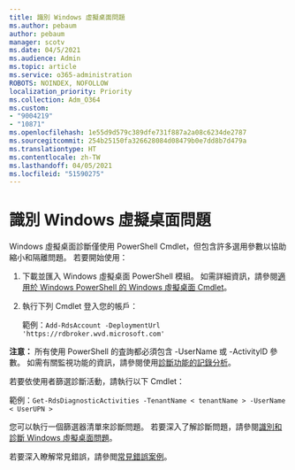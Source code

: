 ```yaml
---
title: 識別 Windows 虛擬桌面問題
ms.author: pebaum
author: pebaum
manager: scotv
ms.date: 04/5/2021
ms.audience: Admin
ms.topic: article
ms.service: o365-administration
ROBOTS: NOINDEX, NOFOLLOW
localization_priority: Priority
ms.collection: Adm_O364
ms.custom:
- "9004219"
- "10871"
ms.openlocfilehash: 1e55d9d579c389dfe731f887a2a08c6234de2787
ms.sourcegitcommit: 254b25150fa326628084d08479b0e7dd8b7d479a
ms.translationtype: HT
ms.contentlocale: zh-TW
ms.lasthandoff: 04/05/2021
ms.locfileid: "51590275"
---
```

# <a name="identify-windows-virtual-desktop-issues"></a>識別 Windows 虛擬桌面問題

Windows 虛擬桌面診斷僅使用 PowerShell Cmdlet，但包含許多選用參數以協助縮小和隔離問題。 若要開始使用： 

1. 下載並匯入 Windows 虛擬桌面 PowerShell 模組。 如需詳細資訊，請參閱[適用於 Windows PowerShell 的 Windows 虛擬桌面 Cmdlet](https://docs.microsoft.com/powershell/windows-virtual-desktop/overview)。

1. 執行下列 Cmdlet 登入您的帳戶：
    
    範例：`Add-RdsAccount -DeploymentUrl 'https://rdbroker.wvd.microsoft.com'`

**注意：** 所有使用 PowerShell 的査詢都必須包含 -UserName 或 -ActivityID 參數。 如需有關監視功能的資訊，請參閱使用[診斷功能的記錄分析](https://go.microsoft.com/fwlink/?linkid=2126847)。

若要依使用者篩選診斷活動，請執行以下 Cmdlet：

範例：`Get-RdsDiagnosticActivities -TenantName < tenantName > -UserName < UserUPN >`

您可以執行一個篩選器清單來診斷問題。 若要深入了解診斷問題，請參閱[識別和診斷 Windows 虛擬桌面問題](https://docs.microsoft.com/azure/virtual-desktop/diagnostics-role-service#diagnose-issues-with-powershell)。

若要深入瞭解常見錯誤，請參閲[常見錯誤案例](https://docs.microsoft.com/azure/virtual-desktop/diagnostics-role-service#common-error-scenarios)。
